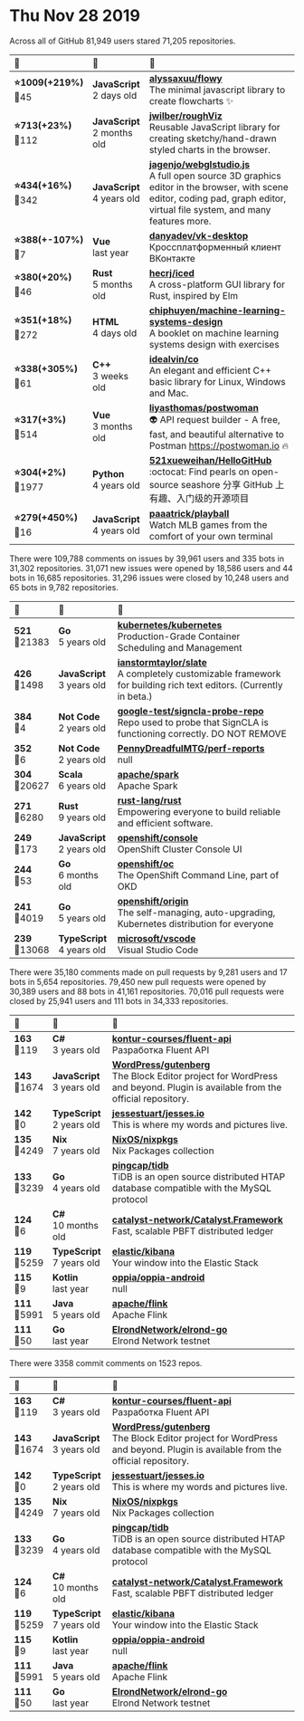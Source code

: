 # Thu Nov 28 2019

Across all of GitHub 81,949 users stared 
71,205 repositories. 

| :page_with_curl: | :calendar: | :page_with_curl: |
| :--- | :--- | :--- |
| **:star:1009(+219%)**<br>:twisted_rightwards_arrows:45 | **JavaScript**<br>2 days old | **[alyssaxuu/flowy](https://github.com/alyssaxuu/flowy)**<br>The minimal javascript library to create flowcharts ✨ |
| **:star:713(+23%)**<br>:twisted_rightwards_arrows:112 | **JavaScript**<br>2 months old | **[jwilber/roughViz](https://github.com/jwilber/roughViz)**<br>Reusable JavaScript library for creating sketchy/hand-drawn styled charts in the browser. |
| **:star:434(+16%)**<br>:twisted_rightwards_arrows:342 | **JavaScript**<br>4 years old | **[jagenjo/webglstudio.js](https://github.com/jagenjo/webglstudio.js)**<br>A full open source 3D graphics editor in the browser, with scene editor, coding pad, graph editor, virtual file system, and many features more. |
| **:star:388(+-107%)**<br>:twisted_rightwards_arrows:7 | **Vue**<br>last year | **[danyadev/vk-desktop](https://github.com/danyadev/vk-desktop)**<br>Кроссплатформенный клиент ВКонтакте |
| **:star:380(+20%)**<br>:twisted_rightwards_arrows:46 | **Rust**<br>5 months old | **[hecrj/iced](https://github.com/hecrj/iced)**<br>A cross-platform GUI library for Rust, inspired by Elm |
| **:star:351(+18%)**<br>:twisted_rightwards_arrows:272 | **HTML**<br>4 days old | **[chiphuyen/machine-learning-systems-design](https://github.com/chiphuyen/machine-learning-systems-design)**<br>A booklet on machine learning systems design with exercises |
| **:star:338(+305%)**<br>:twisted_rightwards_arrows:61 | **C++**<br>3 weeks old | **[idealvin/co](https://github.com/idealvin/co)**<br>An elegant and efficient C++ basic library for Linux, Windows and Mac. |
| **:star:317(+3%)**<br>:twisted_rightwards_arrows:514 | **Vue**<br>3 months old | **[liyasthomas/postwoman](https://github.com/liyasthomas/postwoman)**<br>👽 API request builder - A free, fast, and beautiful alternative to Postman https://postwoman.io 🔥 |
| **:star:304(+2%)**<br>:twisted_rightwards_arrows:1977 | **Python**<br>4 years old | **[521xueweihan/HelloGitHub](https://github.com/521xueweihan/HelloGitHub)**<br>:octocat: Find pearls on open-source seashore 分享 GitHub 上有趣、入门级的开源项目 |
| **:star:279(+450%)**<br>:twisted_rightwards_arrows:16 | **JavaScript**<br>4 years old | **[paaatrick/playball](https://github.com/paaatrick/playball)**<br>Watch MLB games from the comfort of your own terminal |

There were 109,788 comments on issues by 39,961 users and 335 bots in 31,302 repositories.
31,071 new issues were opened by 18,586 users and 44 bots in 16,685 repositories.
31,296 issues were closed by 10,248 users and 65 bots in 9,782 repositories.

| :speech_balloon: | :calendar: | :page_with_curl: |
| :--- | :--- | :--- |
| **521**<br>:twisted_rightwards_arrows:21383 | **Go**<br>5 years old | **[kubernetes/kubernetes](https://github.com/kubernetes/kubernetes)**<br>Production-Grade Container Scheduling and Management |
| **426**<br>:twisted_rightwards_arrows:1498 | **JavaScript**<br>3 years old | **[ianstormtaylor/slate](https://github.com/ianstormtaylor/slate)**<br>A completely customizable framework for building rich text editors. (Currently in beta.) |
| **384**<br>:twisted_rightwards_arrows:4 | **Not Code**<br>2 years old | **[google-test/signcla-probe-repo](https://github.com/google-test/signcla-probe-repo)**<br>Repo used to probe that SignCLA is functioning correctly.  DO NOT REMOVE |
| **352**<br>:twisted_rightwards_arrows:6 | **Not Code**<br>2 years old | **[PennyDreadfulMTG/perf-reports](https://github.com/PennyDreadfulMTG/perf-reports)**<br>null |
| **304**<br>:twisted_rightwards_arrows:20627 | **Scala**<br>6 years old | **[apache/spark](https://github.com/apache/spark)**<br>Apache Spark |
| **271**<br>:twisted_rightwards_arrows:6280 | **Rust**<br>9 years old | **[rust-lang/rust](https://github.com/rust-lang/rust)**<br>Empowering everyone to build reliable and efficient software. |
| **249**<br>:twisted_rightwards_arrows:173 | **JavaScript**<br>2 years old | **[openshift/console](https://github.com/openshift/console)**<br>OpenShift Cluster Console UI |
| **244**<br>:twisted_rightwards_arrows:53 | **Go**<br>6 months old | **[openshift/oc](https://github.com/openshift/oc)**<br>The OpenShift Command Line, part of OKD |
| **241**<br>:twisted_rightwards_arrows:4019 | **Go**<br>5 years old | **[openshift/origin](https://github.com/openshift/origin)**<br>The self-managing, auto-upgrading, Kubernetes distribution for everyone |
| **239**<br>:twisted_rightwards_arrows:13068 | **TypeScript**<br>4 years old | **[microsoft/vscode](https://github.com/microsoft/vscode)**<br>Visual Studio Code |

There were 35,180 comments made on pull requests by 9,281 users and 17 bots in 5,654 repositories.
79,450 new pull requests were opened by 30,389 users and 88 bots in 41,161 repositories.
70,016 pull requests were closed by 25,941 users and 111 bots in 34,333 repositories.

| :speech_balloon: | :calendar: | :page_with_curl: |
| :--- | :--- | :--- |
| **163**<br>:twisted_rightwards_arrows:119 | **C#**<br>3 years old | **[kontur-courses/fluent-api](https://github.com/kontur-courses/fluent-api)**<br>Разработка Fluent API |
| **143**<br>:twisted_rightwards_arrows:1674 | **JavaScript**<br>3 years old | **[WordPress/gutenberg](https://github.com/WordPress/gutenberg)**<br>The Block Editor project for WordPress and beyond. Plugin is available from the official repository. |
| **142**<br>:twisted_rightwards_arrows:0 | **TypeScript**<br>2 years old | **[jessestuart/jesses.io](https://github.com/jessestuart/jesses.io)**<br>This is where my words and pictures live. |
| **135**<br>:twisted_rightwards_arrows:4249 | **Nix**<br>7 years old | **[NixOS/nixpkgs](https://github.com/NixOS/nixpkgs)**<br>Nix Packages collection |
| **133**<br>:twisted_rightwards_arrows:3239 | **Go**<br>4 years old | **[pingcap/tidb](https://github.com/pingcap/tidb)**<br>TiDB is an open source distributed HTAP database compatible with the MySQL protocol  |
| **124**<br>:twisted_rightwards_arrows:6 | **C#**<br>10 months old | **[catalyst-network/Catalyst.Framework](https://github.com/catalyst-network/Catalyst.Framework)**<br>Fast, scalable PBFT distributed ledger |
| **119**<br>:twisted_rightwards_arrows:5259 | **TypeScript**<br>7 years old | **[elastic/kibana](https://github.com/elastic/kibana)**<br>Your window into the Elastic Stack |
| **115**<br>:twisted_rightwards_arrows:9 | **Kotlin**<br>last year | **[oppia/oppia-android](https://github.com/oppia/oppia-android)**<br>null |
| **111**<br>:twisted_rightwards_arrows:5991 | **Java**<br>5 years old | **[apache/flink](https://github.com/apache/flink)**<br>Apache Flink |
| **111**<br>:twisted_rightwards_arrows:50 | **Go**<br>last year | **[ElrondNetwork/elrond-go](https://github.com/ElrondNetwork/elrond-go)**<br>Elrond Network testnet |

There were 3358 commit comments on 1523 repos.

| :speech_balloon: | :calendar: | :page_with_curl: |
| :--- | :--- | :--- |
| **163**<br>:twisted_rightwards_arrows:119 | **C#**<br>3 years old | **[kontur-courses/fluent-api](https://github.com/kontur-courses/fluent-api)**<br>Разработка Fluent API |
| **143**<br>:twisted_rightwards_arrows:1674 | **JavaScript**<br>3 years old | **[WordPress/gutenberg](https://github.com/WordPress/gutenberg)**<br>The Block Editor project for WordPress and beyond. Plugin is available from the official repository. |
| **142**<br>:twisted_rightwards_arrows:0 | **TypeScript**<br>2 years old | **[jessestuart/jesses.io](https://github.com/jessestuart/jesses.io)**<br>This is where my words and pictures live. |
| **135**<br>:twisted_rightwards_arrows:4249 | **Nix**<br>7 years old | **[NixOS/nixpkgs](https://github.com/NixOS/nixpkgs)**<br>Nix Packages collection |
| **133**<br>:twisted_rightwards_arrows:3239 | **Go**<br>4 years old | **[pingcap/tidb](https://github.com/pingcap/tidb)**<br>TiDB is an open source distributed HTAP database compatible with the MySQL protocol  |
| **124**<br>:twisted_rightwards_arrows:6 | **C#**<br>10 months old | **[catalyst-network/Catalyst.Framework](https://github.com/catalyst-network/Catalyst.Framework)**<br>Fast, scalable PBFT distributed ledger |
| **119**<br>:twisted_rightwards_arrows:5259 | **TypeScript**<br>7 years old | **[elastic/kibana](https://github.com/elastic/kibana)**<br>Your window into the Elastic Stack |
| **115**<br>:twisted_rightwards_arrows:9 | **Kotlin**<br>last year | **[oppia/oppia-android](https://github.com/oppia/oppia-android)**<br>null |
| **111**<br>:twisted_rightwards_arrows:5991 | **Java**<br>5 years old | **[apache/flink](https://github.com/apache/flink)**<br>Apache Flink |
| **111**<br>:twisted_rightwards_arrows:50 | **Go**<br>last year | **[ElrondNetwork/elrond-go](https://github.com/ElrondNetwork/elrond-go)**<br>Elrond Network testnet |

